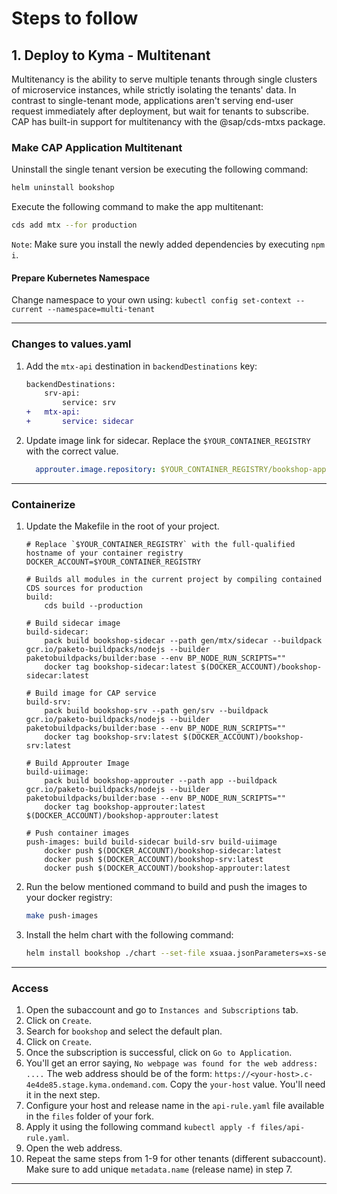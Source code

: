 # Steps to follow

## 1. Deploy to Kyma - Multitenant

Multitenancy is the ability to serve multiple tenants through single clusters of microservice instances, while strictly isolating the tenants' data.
In contrast to single-tenant mode, applications aren't serving end-user request immediately after deployment, but wait for tenants to subscribe.
CAP has built-in support for multitenancy with the @sap/cds-mtxs package.

### Make CAP Application Multitenant

Uninstall the single tenant version be executing the following command:

```bash
helm uninstall bookshop
```

Execute the following command to make the app multitenant:

```bash
cds add mtx --for production
```

`Note`: Make sure you install the newly added dependencies by executing `npm i`.

#### Prepare Kubernetes Namespace

Change namespace to your own using: `kubectl config set-context --current --namespace=multi-tenant`

---

### Changes to values.yaml

1. Add the `mtx-api` destination in `backendDestinations` key:

    ```diff
    backendDestinations:
        srv-api:
            service: srv
    +   mtx-api:
    +       service: sidecar
    ```

2. Update image link for sidecar. Replace the `$YOUR_CONTAINER_REGISTRY` with the correct value.

    ```yaml
      approuter.image.repository: $YOUR_CONTAINER_REGISTRY/bookshop-approuter
    ```

---

### Containerize

1. Update the Makefile in the root of your project.

    ```make
    # Replace `$YOUR_CONTAINER_REGISTRY` with the full-qualified hostname of your container registry
    DOCKER_ACCOUNT=$YOUR_CONTAINER_REGISTRY

    # Builds all modules in the current project by compiling contained CDS sources for production
    build:
        cds build --production

    # Build sidecar image
    build-sidecar:
	    pack build bookshop-sidecar --path gen/mtx/sidecar --buildpack gcr.io/paketo-buildpacks/nodejs --builder paketobuildpacks/builder:base --env BP_NODE_RUN_SCRIPTS=""
	    docker tag bookshop-sidecar:latest $(DOCKER_ACCOUNT)/bookshop-sidecar:latest

    # Build image for CAP service
    build-srv:
        pack build bookshop-srv --path gen/srv --buildpack gcr.io/paketo-buildpacks/nodejs --builder paketobuildpacks/builder:base --env BP_NODE_RUN_SCRIPTS=""
        docker tag bookshop-srv:latest $(DOCKER_ACCOUNT)/bookshop-srv:latest

    # Build Approuter Image
    build-uiimage:
        pack build bookshop-approuter --path app --buildpack gcr.io/paketo-buildpacks/nodejs --builder paketobuildpacks/builder:base --env BP_NODE_RUN_SCRIPTS=""
        docker tag bookshop-approuter:latest $(DOCKER_ACCOUNT)/bookshop-approuter:latest

    # Push container images
    push-images: build build-sidecar build-srv build-uiimage
        docker push $(DOCKER_ACCOUNT)/bookshop-sidecar:latest
        docker push $(DOCKER_ACCOUNT)/bookshop-srv:latest
        docker push $(DOCKER_ACCOUNT)/bookshop-approuter:latest
    ```

2. Run the below mentioned command to build and push the images to your docker registry:

    ```bash
    make push-images
    ```

3. Install the helm chart with the following command:

    ```bash
    helm install bookshop ./chart --set-file xsuaa.jsonParameters=xs-security.json
    ```

---

### Access

1. Open the subaccount and go to `Instances and Subscriptions` tab.
2. Click on `Create`.
3. Search for `bookshop` and select the default plan.
4. Click on `Create`.
5. Once the subscription is successful, click on `Go to Application`.
6. You'll get an error saying, `No webpage was found for the web address: ....` The web address should be of the form: `https://<your-host>.c-4e4de85.stage.kyma.ondemand.com`. Copy the `your-host` value. You'll need it in the next step.
7. Configure your host and release name in the `api-rule.yaml` file available in the `files` folder of your fork.
8. Apply it using the following command `kubectl apply -f files/api-rule.yaml`.
9. Open the web address.
10. Repeat the same steps from 1-9 for other tenants (different subaccount). Make sure to add unique `metadata.name` (release name) in step 7.

---
